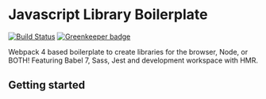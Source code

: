 # Javascript Library Boilerplate

[![Build Status](https://travis-ci.org/Frondor/javascript-library-boilerplate.svg?branch=master)](https://travis-ci.org/Frondor/javascript-library-boilerplate)
[![Greenkeeper badge](https://badges.greenkeeper.io/Frondor/javascript-library-boilerplate.svg)](https://greenkeeper.io/)

Webpack 4 based boilerplate to create libraries for the browser, Node, or BOTH!
Featuring Babel 7, Sass, Jest and development workspace with HMR.

## Getting started
